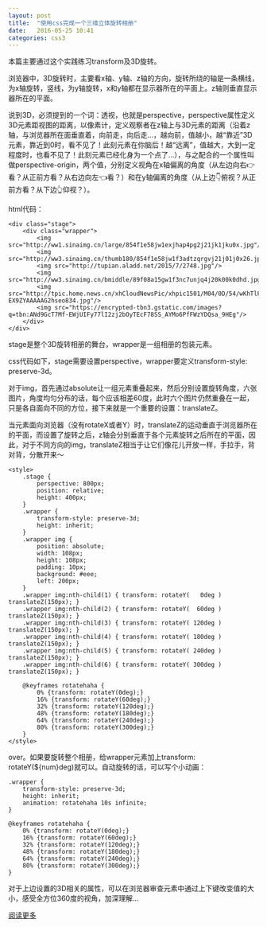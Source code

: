 ```yaml
---
layout: post
title:  "使用css完成一个三维立体旋转相册"
date:   2016-05-25 10:41
categories: css3
---
```


本篇主要通过这个实践练习transform及3D旋转。

浏览器中，3D旋转时，主要看x轴、y轴、z轴的方向，旋转所绕的轴是一条横线，为x轴旋转，竖线，为y轴旋转，x和y轴都在显示器所在的平面上。z轴则垂直显示器所在的平面。<!--more-->

说到3D，必须提到的一个词：透视，也就是perspective，perspective属性定义3D元素距视图的距离，以像素计，定义观察者在z轴上与3D元素的距离（沿着z轴，与浏览器所在面垂直着，向前走，向后走...，越向前，值越小，越“靠近”3D元素，靠近到0时，看不见了！此刻元素在你脑后！越“远离”，值越大，大到一定程度时，也看不见了！此刻元素已经化身为一个点了...），与之配合的一个属性叫做perspective-origin，两个值，分别定义视角在x轴偏离的角度（从左边向右👉看？从正前方看？从右边向左👈看？）和在y轴偏离的角度（从上边👇俯视？从正前方看？从下边👆仰视？）。

html代码：

    <div class="stage">
        <div class="wrapper">
            <img src="http://ww1.sinaimg.cn/large/854f1e58jw1exjhap4pg2j21jk1jku0x.jpg"/>
            <img src="http://ww3.sinaimg.cn/thumb180/854f1e58jw1f3adtzqrgvj21j01j0x26.jpg"/>
            <img src="http://tupian.aladd.net/2015/7/2748.jpg"/>
            <img src="http://ww3.sinaimg.cn/bmiddle/89f08a15gw1f3nc7unjq4j20k00k0dhd.jpg"/>
            <img src="http://tpic.home.news.cn/xhCloudNewsPic/xhpic1501/M04/0D/54/wKhTlFcr1i-EX9ZYAAAAAG2hseo834.jpg"/>
            <img src="https://encrypted-tbn3.gstatic.com/images?q=tbn:ANd9GcT7Mf-EWjUIFy77lI2zj2bOyTEcF78SS_AYMo6PfFWzYDQsa_9HEg"/>
        </div>
    </div>

stage是整个3D旋转相册的舞台，wrapper是一组相册的包装元素。

css代码如下，stage需要设置perspective，wrapper要定义transform-style: preserve-3d。

对于img，首先通过absolute让一组元素重叠起来，然后分别设置旋转角度，六张图片，角度均匀分布的话，每个应该相差60度，此时六个图片仍然重叠在一起，只是各自面向不同的方位，接下来就是一个重要的设置：translateZ。

当元素面向浏览器（没有rotateX或者Y）时，translateZ的运动垂直于浏览器所在的平面，而设置了旋转之后，z轴会分别垂直于各个元素旋转之后所在的平面，因此，对于不同方向的img，translateZ相当于让它们像花儿开放一样，手拉手，背对背，分散开来～
    
    <style>
        .stage {
            perspective: 800px;
            position: relative;
            height: 400px;
        }
        .wrapper {
            transform-style: preserve-3d;
            height: inherit;
        }
        .wrapper img {
            position: absolute;
            width: 108px;
            height: 108px;
            padding: 10px;
            background: #eee;
            left: 200px;
        }
        .wrapper img:nth-child(1) { transform: rotateY(   0deg ) translateZ(150px); }
        .wrapper img:nth-child(2) { transform: rotateY(  60deg ) translateZ(150px); }
        .wrapper img:nth-child(3) { transform: rotateY( 120deg ) translateZ(150px); }
        .wrapper img:nth-child(4) { transform: rotateY( 180deg ) translateZ(150px); }
        .wrapper img:nth-child(5) { transform: rotateY( 240deg ) translateZ(150px); }
        .wrapper img:nth-child(6) { transform: rotateY( 300deg ) translateZ(150px); }

        @keyframes rotatehaha {
            0% {transform: rotateY(0deg);}
            16% {transform: rotateY(60deg);}
            32% {transform: rotateY(120deg);}
            48% {transform: rotateY(180deg);}
            64% {transform: rotateY(240deg);}
            80% {transform: rotateY(300deg);}
        }
    </style>

over。如果要旋转整个相册，给wrapper元素加上transform: rotateY(${num}deg)就可以。自动旋转的话，可以写个小动画：

    .wrapper {
        transform-style: preserve-3d;
        height: inherit;
        animation: rotatehaha 10s infinite;
    }

    @keyframes rotatehaha {
        0% {transform: rotateY(0deg);}
        16% {transform: rotateY(60deg);}
        32% {transform: rotateY(120deg);}
        48% {transform: rotateY(180deg);}
        64% {transform: rotateY(240deg);}
        80% {transform: rotateY(300deg);}
    }

对于上边设置的3D相关的属性，可以在浏览器审查元素中通过上下键改变值的大小，感受全方位360度的视角，加深理解...

[阅读更多](http://www.zhangxinxu.com/wordpress/2012/09/css3-3d-transform-perspective-animate-transition/)
